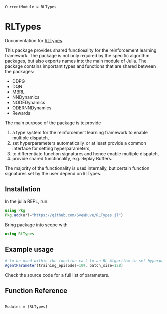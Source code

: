 ```@meta
CurrentModule = RLTypes
```

# RLTypes

Documentation for [RLTypes](https://github.com/SvenDuve/RLTypes.jl).

This package provides shared functionality for the reinforcement learning framework. The package is not only required by the specific algorithm packages, but also exports names into the main module of Julia. The package contains important types and functions that are shared between the packages:

- DDPG
- DQN
- MBRL
- NNDynamics
- NODEDynamics
- ODERNNDynamics
- Rewards

The main purpose of the package is to provide

1. a type system for the reinforcement learning framework to enable multiple dispatch,
2. set hyperparameters automatically, or at least provide a common interface for setting hyperparameters,
3. to differentiate function signatures and hence enable multiple dispatch,
4. provide shared functionality, e.g. Replay Buffers.
   
The majority of the functionality is used internally, but certain function signatures set by the user depend on RLTypes. 

## Installation

In the julia REPL, run

```julia
using Pkg
Pkg.add(url="https://github.com/SvenDuve/RLTypes.jl")
```

Bring package into scope with

```julia
using RLTypes
```

## Example usage

```julia
# to be used within the function call to an RL Algorithm to set hyperparameters
AgentParameter(training_episodes=100, batch_size=128)
```

Check the source code for a full list of parameters.

## Function Reference

```@index
```

```@autodocs
Modules = [RLTypes]
```

